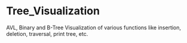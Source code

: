 # Tree_Visualization
AVL, Binary and B-Tree Visualization of various functions like insertion, deletion, traversal, print tree, etc.
